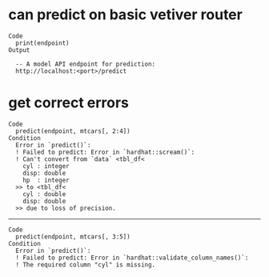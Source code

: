 # can predict on basic vetiver router

    Code
      print(endpoint)
    Output
      
      -- A model API endpoint for prediction: 
      http://localhost:<port>/predict

# get correct errors

    Code
      predict(endpoint, mtcars[, 2:4])
    Condition
      Error in `predict()`:
      ! Failed to predict: Error in `hardhat::scream()`:
      ! Can't convert from `data` <tbl_df<
        cyl : integer
        disp: double
        hp  : integer
      >> to <tbl_df<
        cyl : double
        disp: double
      >> due to loss of precision.

---

    Code
      predict(endpoint, mtcars[, 3:5])
    Condition
      Error in `predict()`:
      ! Failed to predict: Error in `hardhat::validate_column_names()`:
      ! The required column "cyl" is missing.

